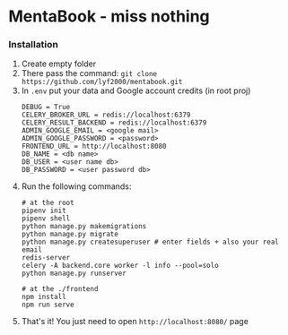 # MentaBook - miss nothing

### Installation

1. Create empty folder
1. There pass the command: `git clone https://github.com/lyf2000/mentabook.git`
1. In `.env` put your data and Google account credits (in root proj)
    ```
    DEBUG = True
    CELERY_BROKER_URL = redis://localhost:6379
    CELERY_RESULT_BACKEND = redis://localhost:6379
    ADMIN_GOOGLE_EMAIL = <google mail>
    ADMIN_GOOGLE_PASSWORD = <password>
    FRONTEND_URL = http://localhost:8080
    DB_NAME = <db name>
    DB_USER = <user name db>
    DB_PASSWORD = <user password db>
    ```
1. Run the following commands:
    ```
    # at the root
   pipenv init
   pipenv shell
   python manage.py makemigrations
   python manage.py migrate
   python manage.py createsuperuser # enter fields + also your real email
   redis-server
   celery -A backend.core worker -l info --pool=solo
   python manage.py runserver

   # at the ./frontend
   npm install
   npm run serve
    ```
1. That's it! You just need to open `http://localhost:8080/` page 
